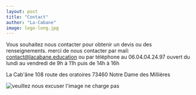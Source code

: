 ```yaml
---
layout: post
title: "Contact"
author: "La-Cabane"
image: logo-long.jpg
---
```


Vous souhaitez nous contacter pour obtenir un devis ou des renseignements.
merci de nous contacter par mail: contact@lacabane.education
ou par téléphone au 06.04.04.24.97
ouvert du lundi au vendredi de 9h à 11h puis de 14h à 16h

La Cab'âne
108 route des oratoires
73460 Notre Dame des Millières

![veuillez nous excuser l'image ne charge pas](/la-cabane/assets/img/carte.jpeg)
